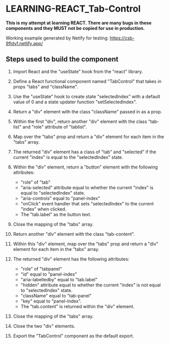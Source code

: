 # LEARNING-REACT_Tab-Control

**This is my attempt at learning REACT. There are many bugs in these components and they MUST not be copied for use in production.**

Working example generated by Netify for testing: https://csb-9fldvf.netlify.app/

## Steps used to build the component

1. Import React and the "useState" hook from the "react" library.

2. Define a React functional component named "TabControl" that takes in props "tabs" and "className".

3. Use the "useState" hook to create state "selectedIndex" with a default value of 0 and a state updater function "setSelectedIndex".

4. Return a "div" element with the class "className" passed in as a prop.

5. Within the first "div", return another "div" element with the class "tab-list" and "role" attribute of "tablist".

6. Map over the "tabs" prop and return a "div" element for each item in the "tabs" array.

7. The returned "div" element has a class of "tab" and "selected" if the current "index" is equal to the "selectedIndex" state.

8. Within the "div" element, return a "button" element with the following attributes:

   - "role" of "tab"
   - "aria-selected" attribute equal to whether the current "index" is equal to "selectedIndex" state.
   - "aria-controls" equal to "panel-index"
   - "onClick" event handler that sets "selectedIndex" to the current "index" when clicked.
   - The "tab.label" as the button text.

9. Close the mapping of the "tabs" array.

10. Return another "div" element with the class "tab-content".

11. Within this "div" element, map over the "tabs" prop and return a "div" element for each item in the "tabs" array.

12. The returned "div" element has the following attributes:

    - "role" of "tabpanel"
    - "id" equal to "panel-index"
    - "aria-labelledby" equal to "tab.label"
    - "hidden" attribute equal to whether the current "index" is not equal to "selectedIndex" state.
    - "className" equal to "tab-panel"
    - "key" equal to "panel-index".
    - The "tab.content" is returned within the "div" element.

13. Close the mapping of the "tabs" array.

14. Close the two "div" elements.

15. Export the "TabControl" component as the default export.
